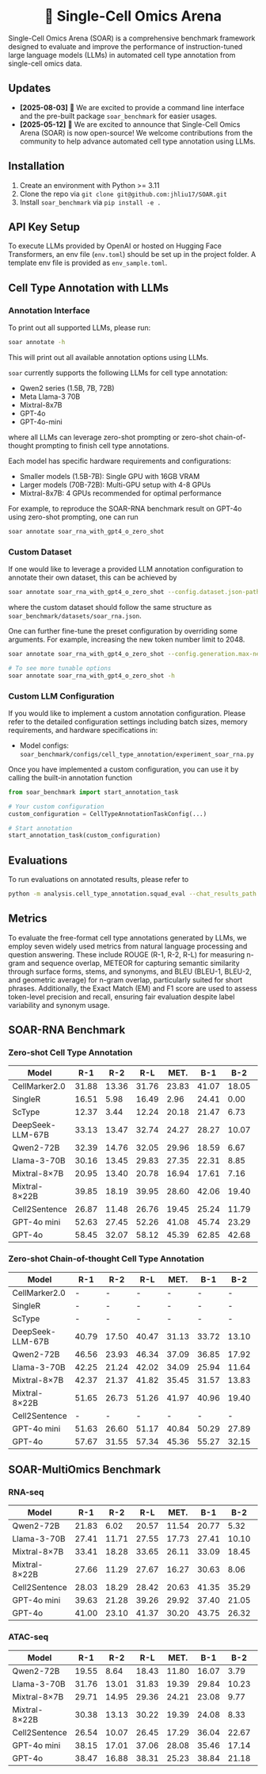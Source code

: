 <h1 align="center">🧫 Single-Cell Omics Arena</h1>

Single-Cell Omics Arena (SOAR) is a comprehensive benchmark framework designed to evaluate and improve the performance of instruction-tuned large language models (LLMs) in automated cell type annotation from single-cell omics data.

## Updates

- **[2025-08-03]** 🎉 We are excited to provide a command line interface and the pre-built package `soar_benchmark` for easier usages.
- **[2025-05-12]** 🎉 We are excited to announce that Single-Cell Omics Arena (SOAR) is now open-source! We welcome contributions from the community to help advance automated cell type annotation using LLMs.

## Installation

1. Create an environment with Python >= 3.11
2. Clone the repo via `git clone git@github.com:jhliu17/SOAR.git`
3. Install `soar_benchmark` via `pip install -e .`

## API Key Setup

To execute LLMs provided by OpenAI or hosted on Hugging Face Transformers, an env file (`env.toml`) should be set up in the
project folder. A template env file is provided as `env_sample.toml`.

## Cell Type Annotation with LLMs

### Annotation Interface

To print out all supported LLMs, please run:

```bash
soar annotate -h
```

This will print out all available annotation options using LLMs.

`soar` currently supports the following LLMs for cell type annotation:

- Qwen2 series (1.5B, 7B, 72B)
- Meta Llama-3 70B
- Mixtral-8x7B
- GPT-4o
- GPT-4o-mini

where all LLMs can leverage zero-shot prompting or zero-shot chain-of-thought prompting to finish cell type annotations.

Each model has specific hardware requirements and configurations:
- Smaller models (1.5B-7B): Single GPU with 16GB VRAM
- Larger models (70B-72B): Multi-GPU setup with 4-8 GPUs
- Mixtral-8x7B: 4 GPUs recommended for optimal performance

For example, to reproduce the SOAR-RNA benchmark result on GPT-4o using zero-shot prompting, one can run

```bash
soar annotate soar_rna_with_gpt4_o_zero_shot
```

### Custom Dataset

If one would like to leverage a provided LLM annotation configuration to annotate their own dataset, this can be achieved
by

```bash
soar annotate soar_rna_with_gpt4_o_zero_shot --config.dataset.json-path YOUR_DATASET_PATH
```
where the custom dataset should follow the same structure as `soar_benchmark/datasets/soar_rna.json`.

One can further fine-tune the preset configuration by overriding some arguments. For example, increasing the new token
 number limit to 2048.

```bash
soar annotate soar_rna_with_gpt4_o_zero_shot --config.generation.max-new-tokens 2048

# To see more tunable options
soar annotate soar_rna_with_gpt4_o_zero_shot -h
```

### Custom LLM Configuration

If you would like to implement a custom annotation configuration. Please refer to the detailed configuration settings including batch sizes, memory requirements, and hardware specifications in:
- Model configs: `soar_benchmark/configs/cell_type_annotation/experiment_soar_rna.py`

Once you have implemented a custom configuration, you can use it by calling the built-in annotation function

```python
from soar_benchmark import start_annotation_task

# Your custom configuration
custom_configuration = CellTypeAnnotationTaskConfig(...)

# Start annotation
start_annotation_task(custom_configuration)
```


## Evaluations

To run evaluations on annotated results, please refer to

```bash
python -m analysis.cell_type_annotation.squad_eval --chat_results_path outputs/.../qwen2-72b-instruct.json --squad_eval_results_path outputs/.../few_shot_squad_eval_inflect.json
```

## Metrics

To evaluate the free-format cell type annotations generated by LLMs, we employ seven widely used metrics from natural language processing and question answering. These include ROUGE (R-1, R-2, R-L) for measuring n-gram and sequence overlap, METEOR for capturing semantic similarity through surface forms, stems, and synonyms, and BLEU (BLEU-1, BLEU-2, and geometric average) for n-gram overlap, particularly suited for short phrases. Additionally, the Exact Match (EM) and F1 score are used to assess token-level precision and recall, ensuring fair evaluation despite label variability and synonym usage.

## SOAR-RNA Benchmark

### Zero-shot Cell Type Annotation

| Model              | R-1   | R-2   | R-L   | MET.  | B-1   | B-2   | BLEU  |
|--------------------|-------|-------|-------|-------|-------|-------|--------|
| CellMarker2.0      | 31.88 | 13.36 | 31.76 | 23.83 | 41.07 | 18.05 | 27.23 |
| SingleR            | 16.51 |  5.98 | 16.49 |  2.96 | 24.41 |  0.00 |  0.00 |
| ScType             | 12.37 |  3.44 | 12.24 | 20.18 | 21.47 |  6.73 | 10.77 |
| DeepSeek-LLM-67B   | 33.13 | 13.47 | 32.74 | 24.27 | 28.27 | 10.07 | 16.87 |
| Qwen2-72B          | 32.39 | 14.76 | 32.05 | 29.96 | 18.59 |  6.67 | 11.13 |
| Llama-3-70B        | 30.16 | 13.45 | 29.83 | 27.35 | 22.31 |  8.85 | 14.33 |
| Mixtral-8×7B       | 20.95 | 13.40 | 20.78 | 16.94 | 17.61 |  7.16 | 10.23 |
| Mixtral-8×22B      | 39.85 | 18.19 | 39.95 | 28.60 | 42.06 | 19.40 | 29.18 |
| Cell2Sentence      | 26.87 | 11.48 | 26.76 | 19.45 | 25.24 | 11.79 | 17.25 |
| GPT-4o mini        | 52.63 | 27.45 | 52.26 | 41.08 | 45.74 | 23.29 | 32.64 |
| GPT-4o             | 58.45 | 32.07 | 58.12 | 45.39 | 62.85 | 42.68 | 51.79 |

### Zero-shot Chain-of-thought Cell Type Annotation

| Model              | R-1   | R-2   | R-L   | MET.  | B-1   | B-2   | BLEU  |
|--------------------|-------|-------|-------|-------|-------|-------|--------|
| CellMarker2.0      | -     | -     | -     | -     | -     | -     | -     |
| SingleR            | -     | -     | -     | -     | -     | -     | -     |
| ScType             | -     | -     | -     | -     | -     | -     | -     |
| DeepSeek-LLM-67B   | 40.79 | 17.50 | 40.47 | 31.13 | 33.72 | 13.10 | 21.02 |
| Qwen2-72B          | 46.56 | 23.93 | 46.34 | 37.09 | 36.85 | 17.92 | 25.69 |
| Llama-3-70B        | 42.25 | 21.24 | 42.02 | 34.09 | 25.94 | 11.64 | 17.38 |
| Mixtral-8×7B       | 42.37 | 21.37 | 41.82 | 35.45 | 31.57 | 13.83 | 20.90 |
| Mixtral-8×22B      | 51.65 | 26.73 | 51.26 | 41.97 | 40.96 | 19.40 | 28.19 |
| Cell2Sentence      | -     | -     | -     | -     | -     | -     | -     |
| GPT-4o mini        | 51.63 | 26.60 | 51.17 | 40.84 | 50.29 | 27.89 | 37.45 |
| GPT-4o             | 57.67 | 31.55 | 57.34 | 45.36 | 55.27 | 32.15 | 42.15 |

## SOAR-MultiOmics Benchmark

### RNA-seq

| Model              | R-1   | R-2   | R-L   | MET.  | B-1   | B-2   | BLEU  |
|--------------------|-------|-------|-------|-------|-------|-------|--------|
| Qwen2-72B          | 21.83 |  6.02 | 20.57 | 11.54 | 20.77 |  5.32 | 10.51 |
| Llama-3-70B        | 27.41 | 11.71 | 27.55 | 17.73 | 27.41 | 10.10 | 16.64 |
| Mixtral-8×7B       | 33.41 | 18.28 | 33.65 | 26.11 | 33.09 | 18.45 | 24.71 |
| Mixtral-8×22B      | 27.66 | 11.29 | 27.67 | 16.27 | 30.63 |  8.06 | 12.90 |
| Cell2Sentence      | 28.03 | 18.29 | 28.42 | 20.63 | 41.35 | 35.29 | 38.20 |
| GPT-4o mini        | 39.63 | 21.28 | 39.26 | 29.92 | 37.40 | 21.05 | 28.06 |
| GPT-4o             | 41.00 | 23.10 | 41.37 | 30.20 | 43.75 | 26.32 | 33.93 |

### ATAC-seq

| Model              | R-1   | R-2   | R-L   | MET.  | B-1   | B-2   | BLEU  |
|--------------------|-------|-------|-------|-------|-------|-------|--------|
| Qwen2-72B          | 19.55 |  8.64 | 18.43 | 11.80 | 16.07 |  3.79 |  7.80 |
| Llama-3-70B        | 31.76 | 13.01 | 31.83 | 19.39 | 29.84 | 10.23 | 17.47 |
| Mixtral-8×7B       | 29.71 | 14.95 | 29.36 | 24.21 | 23.08 |  9.77 | 15.02 |
| Mixtral-8×22B      | 30.38 | 13.13 | 30.22 | 19.39 | 24.08 |  8.33 | 12.99 |
| Cell2Sentence      | 26.54 | 10.07 | 26.45 | 17.29 | 36.04 | 22.67 | 28.58 |
| GPT-4o mini        | 38.15 | 17.01 | 37.06 | 28.08 | 35.46 | 17.14 | 24.66 |
| GPT-4o             | 38.47 | 16.88 | 38.31 | 25.23 | 38.84 | 21.18 | 28.68 |
